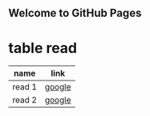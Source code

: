 ## Welcome to GitHub Pages
# table read 
name | link
------------ | -------------
|  read 1 | [google](learn) |
|  read 2 | [google](learn) |



